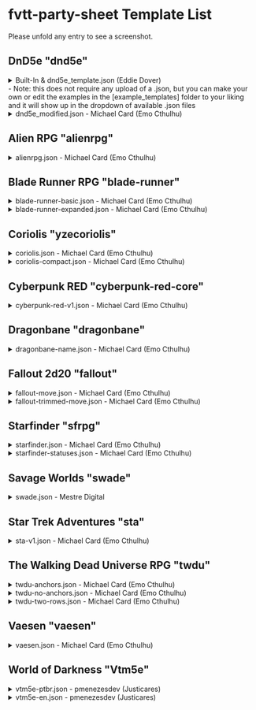 # fvtt-party-sheet Template List

Please unfold any entry to see a screenshot.

## DnD5e "dnd5e"

<details>

  ![DnD5e Screenshot](https://raw.githubusercontent.com/EddieDover/fvtt-party-sheet/main/images/preview1.png)
  <summary>
  Built-In & dnd5e_template.json (Eddie Dover)
  <br/>
  - Note: this does not require any upload of a .json, but you can make your own or edit the examples in the [example_templates] folder to your liking and it will show up in the dropdown of available .json files
  </summary>
</details>

<details>

![DnD5e Modified Screenshot](https://raw.githubusercontent.com/EddieDover/fvtt-party-sheet/main/example_templates/dnd5e/dnd5e_modified.jpg)

<summary>dnd5e_modified.json - Michael Card (Emo Cthulhu)</summary></details>

## Alien RPG "alienrpg"

<details>

![Alien RPG Screenshot](https://raw.githubusercontent.com/EddieDover/fvtt-party-sheet/main/example_templates/alienrpg/alienrpg.jpg)

<summary>
alienrpg.json - Michael Card (Emo Cthulhu)</summary>
</details>

## Blade Runner RPG "blade-runner"

<details>

![Blade Runner Basic Screenshot](https://raw.githubusercontent.com/EddieDover/fvtt-party-sheet/main/example_templates/blade-runner/blade-runner-basic.jpg)

<summary>blade-runner-basic.json - Michael Card (Emo Cthulhu)</summary></details>

<details>

![Blade Runner Expanded Screenshot](https://raw.githubusercontent.com/EddieDover/fvtt-party-sheet/main/example_templates/blade-runner/blade-runner-expanded.jpg)

<summary>blade-runner-expanded.json - Michael Card (Emo Cthulhu)</summary></details>

## Coriolis "yzecoriolis"

<details>

![Coriolis Full Screenshot](https://raw.githubusercontent.com/EddieDover/fvtt-party-sheet/main/example_templates/coriolis/coriolis.jpg)

<summary>coriolis.json - Michael Card (Emo Cthulhu)</summary></details>

<details>

![Coriolis Compact Screeshot](https://raw.githubusercontent.com/EddieDover/fvtt-party-sheet/main/example_templates/coriolis/coriolis-compact.jpg)

<summary>coriolis-compact.json - Michael Card (Emo Cthulhu)</summary></details>

## Cyberpunk RED "cyberpunk-red-core"

<details>

![Cyberpunk RED Minimal Screeshot](https://raw.githubusercontent.com/EddieDover/fvtt-party-sheet/main/example_templates/cyberpunk-RED/cyberpunk-RED-v1.jpg)

<summary>cyberpunk-red-v1.json - Michael Card (Emo Cthulhu)</summary></details>

## Dragonbane "dragonbane"

<details>

![Dragonbane Screenshot](https://raw.githubusercontent.com/EddieDover/fvtt-party-sheet/main/example_templates/dragonbane/dragonbane-name.jpg)

<summary>dragonbane-name.json - Michael Card (Emo Cthulhu)</summary></details>

## Fallout 2d20 "fallout"

<details>

![Fallout 2d20 Screenshot](https://raw.githubusercontent.com/EddieDover/fvtt-party-sheet/main/example_templates/fallout/fallout-move.jpg)

<summary>fallout-move.json - Michael Card (Emo Cthulhu)</summary></details>

<details>

![Fallout 2d20 Trimmed Screeshot](https://raw.githubusercontent.com/EddieDover/fvtt-party-sheet/main/example_templates/fallout/fallout-trimmed-move.jpg)

<summary>fallout-trimmed-move.json - Michael Card (Emo Cthulhu)</summary></details>

## Starfinder "sfrpg"

<details>

![Starfinder Screenshot](https://raw.githubusercontent.com/EddieDover/fvtt-party-sheet/main/example_templates/starfinder/starfinder.jpg)

<summary>starfinder.json - Michael Card (Emo Cthulhu)</summary></details>

<details>

![Starfinder with Statuses Screenshot](https://raw.githubusercontent.com/EddieDover/fvtt-party-sheet/main/example_templates/starfinder/starfinder-statuses.jpg)

<summary>starfinder-statuses.json - Michael Card (Emo Cthulhu)</summary></details>

## Savage Worlds "swade"

<details>

![SWADE Screenshot](https://raw.githubusercontent.com/EddieDover/fvtt-party-sheet/main/example_templates/swade/swade.jpg)

<summary>swade.json - Mestre Digital</summary></details>

## Star Trek Adventures "sta"

<details>

![Star Trek Adventures v1 Screenshot](https://raw.githubusercontent.com/EddieDover/fvtt-party-sheet/main/example_templates/star-trek-adventures/sta-v1.jpg)

<summary>sta-v1.json - Michael Card (Emo Cthulhu)</summary></details>

## The Walking Dead Universe RPG "twdu"

<details>

![TWDU with Anchors Screenshot](https://raw.githubusercontent.com/EddieDover/fvtt-party-sheet/main/example_templates/thewalkingdead/twdu-anchors.jpg)

<summary>twdu-anchors.json - Michael Card (Emo Cthulhu)</summary></details>

<details>

![TWDU without Anchors Screenshot](https://raw.githubusercontent.com/EddieDover/fvtt-party-sheet/main/example_templates/thewalkingdead/twdu-no-anchors.jpg)

<summary>twdu-no-anchors.json - Michael Card (Emo Cthulhu)</summary></details>

<details>

![TWDU Two Rows Screenshot](https://raw.githubusercontent.com/EddieDover/fvtt-party-sheet/main/example_templates/thewalkingdead/twdu-two-rows.jpg)

<summary>twdu-two-rows.json - Michael Card (Emo Cthulhu)</summary></details>

## Vaesen "vaesen"

<details>

![Vaesen Screenshot](https://raw.githubusercontent.com/EddieDover/fvtt-party-sheet/main/example_templates/vaesen/vaesen.jpg)

<summary>vaesen.json - Michael Card (Emo Cthulhu)</summary></details>

## World of Darkness "Vtm5e"


<details>

![World Of Darkness - ptbr Screenshot](https://raw.githubusercontent.com/EddieDover/fvtt-party-sheet/main/example_templates/vtm5e/vtm5e-ptbr.jpg)

<summary>vtm5e-ptbr.json - pmenezesdev (Justicares)</summary></details>

<details>

![World of Darkness - en Screenshot](https://raw.githubusercontent.com/EddieDover/fvtt-party-sheet/main/example_templates/vtm5e/vtm5e-en.jpg)

<summary>vtm5e-en.json - pmenezesdev (Justicares)</summary></details>
